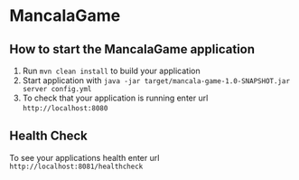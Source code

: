 # MancalaGame

How to start the MancalaGame application
---

1. Run `mvn clean install` to build your application
1. Start application with `java -jar target/mancala-game-1.0-SNAPSHOT.jar server config.yml`
1. To check that your application is running enter url `http://localhost:8080`

Health Check
---

To see your applications health enter url `http://localhost:8081/healthcheck`
